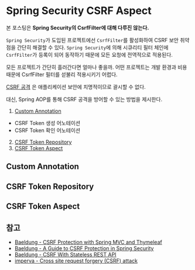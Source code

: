 # Spring Security CSRF Aspect

본 포스팅은 **Spring Security의 CsrfFilter에 대해 다루진 않는다.**

`Spring Security`가 도입된 프로젝트에선 `CsrfFilter`를 활성화하여 CSRF 보안 취약점을 간단히 해결할 수 있다. `Spring Security`에 의해 시큐리티 필터 체인에 `CsrfFilter`가 등록이 되어 동작하기 때문에 모든 요청에 전역적으로 적용된다.

모든 프로젝트가 간단히 흘러간다면 얼마나 좋을까. 어떤 프로젝트는 개발 환경과 비용 때문에 CsrfFilter 필터를 섣불리 적용시키기 어렵다.

[CSRF 공격](https://www.imperva.com/learn/application-security/csrf-cross-site-request-forgery/) 은 애플리케이션 보안에 치명적이므로 괄시할 수 없다.

대신, Spring AOP를 통해 CSRF 공격을 방어할 수 있는 방법을 제시한다.

1. [Custom Annotation](#custom-annotation)
  - CSRF Token 생성 어노테이션
  - CSRF Token 확인 어노테이션
2. [CSRF Token Repository](#csrf-token-aspect)
3. [CSRF Token Aspect](#csrf-token-aspect)

## Custom Annotation

## CSRF Token Repository

## CSRF Token Aspect

## 참고

- [Baeldung - CSRF Protection with Spring MVC and Thymeleaf](https://www.baeldung.com/csrf-thymeleaf-with-spring-security)
- [Baeldung - A Guide to CSRF Protection in Spring Security](https://www.baeldung.com/spring-security-csrf)
- [Baeldung - CSRF With Stateless REST API](https://www.baeldung.com/csrf-stateless-rest-api)
- [imperva - Cross site request forgery (CSRF) attack](https://www.imperva.com/learn/application-security/csrf-cross-site-request-forgery/)

